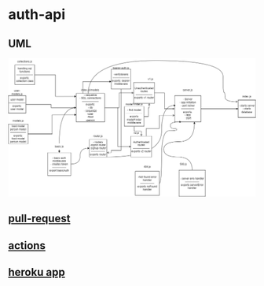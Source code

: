# auth-api

## UML

![UML For auth-api](./assets/class08.png)

## [pull-request](./)

## [actions](./)

## [heroku app](https://mohammad-auth-api.herokuapp.com/)
